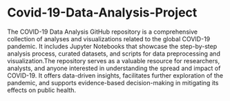 # Covid-19-Data-Analysis-Project
The COVID-19 Data Analysis GitHub repository is a comprehensive collection of analyses and visualizations related to the global COVID-19 pandemic. It includes Jupyter Notebooks that showcase the step-by-step analysis process, curated datasets, and scripts for data preprocessing and visualization.The repository serves as a valuable resource for researchers, analysts, and anyone interested in understanding the spread and impact of COVID-19. It offers data-driven insights, facilitates further exploration of the pandemic, and supports evidence-based decision-making in mitigating its effects on public health.
